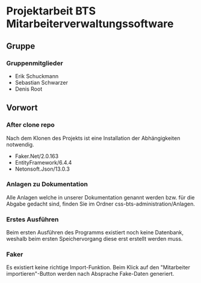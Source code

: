 # Projektarbeit BTS Mitarbeiterverwaltungssoftware
## Gruppe
### Gruppenmitglieder
* Erik Schuckmann
* Sebastian Schwarzer
* Denis Root
## Vorwort
### After clone repo
Nach dem Klonen des Projekts ist eine Installation der Abhängigkeiten notwendig.
* Faker.Net/2.0.163
* EntityFramework/6.4.4
* Netonsoft.Json/13.0.3
### Anlagen zu Dokumentation
Alle Anlagen welche in unserer Dokumentation genannt werden bzw. für die Abgabe gedacht sind, finden Sie im Ordner css-bts-administration/Anlagen.
### Erstes Ausführen
Beim ersten Ausführen des Programms existiert noch keine Datenbank, weshalb beim ersten Speichervorgang diese erst erstellt werden muss.
### Faker
Es existiert keine richtige Import-Funktion. Beim Klick auf den "Mitarbeiter importieren"-Button werden nach Absprache Fake-Daten generiert.
